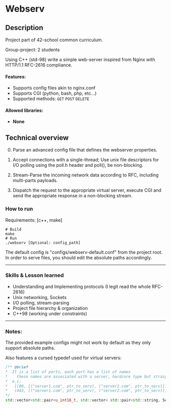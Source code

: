 # Webserv

## Description

Project part of 42-school common curriculum.

Group-project: 2 students

Using C++ (std-98) write a simple web-server inspired from Nginx with HTTP/1.1 RFC-2616 compliance.

#### Features:
- Supports config files akin to nginx.conf
- Supports CGI (python, bash, php, etc...)
- Supported methods: `GET` `POST` `DELETE`

#### Allowed libraries:
- **None**

## Technical overview

0. Parse an advanced config file that defines the webserver properties.

1. Accept connections with a single-thread; Use unix file descriptors for I/O polling using the poll.h header and poll(), be non-blocking.

2. Stream-Parse the incoming network data according to RFC, including multi-parts payloads.

3. Dispatch the request to the appropriate virtual server, execute CGI and send the appropriate response in a non-blocking stream.

### How to run

Requirements: [c++, make]

```
# Build
make
# Run
./webserv [Optional: config_path]
```

The default config is "configs/webserv-default.conf" from the project root.
In order to serve files, you should edit the absolute paths accordingly.
___

### Skills & Lesson learned

- Understanding and Implementing protocols (I legit read the whole RFC-2616)
- Unix networking, Sockets
- I/O polling, stream-parsing
- Project file hierarchy & organization
- C++98 (working under constraints)

___

### Notes:

The provided example configs might not work by default as they only support absolute paths.

Also features a cursed typedef used for virtual servers:

```c++
/** @brief
*  It is a list of ports, each port has a list of names
*    these names are associated with a server, hardcore type but straightforward
*  e.i:
*   [(80, [("server1.com", ptr_to_serv), ("server2.com", ptr_to_serv)]),
*   (443, [("server1.com", ptr_to_serv), ("server2.com", ptr_to_serv)])]
*/
std::vector<std::pair<u_int16_t, std::vector< std::pair<std::string, Server*>>>> evil_typedef_t;
```